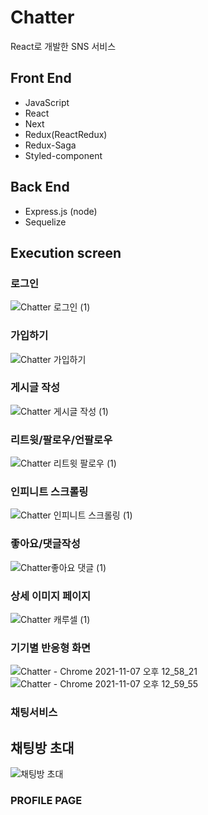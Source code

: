 # Chatter
React로 개발한 SNS 서비스

## Front End
* JavaScript
* React
* Next
* Redux(ReactRedux)
* Redux-Saga
* Styled-component
## Back End
* Express.js (node)
* Sequelize

## Execution screen
### 로그인
![Chatter 로그인 (1)](https://user-images.githubusercontent.com/63445553/140089917-08eff22c-ef8b-48ff-af80-0210735395b1.gif)

### 가입하기
![Chatter 가입하기](https://user-images.githubusercontent.com/63445553/139591742-64928012-d831-46be-9731-53691fa7097d.png)

### 게시글 작성
![Chatter 게시글 작성 (1)](https://user-images.githubusercontent.com/63445553/140090059-5bf878bf-97cc-4860-81da-cb9cf6b7837f.gif)

### 리트윗/팔로우/언팔로우
![Chatter 리트윗 팔로우 (1)](https://user-images.githubusercontent.com/63445553/140090128-1bb059a6-c813-4f8a-b10c-3b5d83a17913.gif)

### 인피니트 스크롤링
![Chatter 인피니트 스크롤링 (1)](https://user-images.githubusercontent.com/63445553/140090204-cb30d8c0-c78d-4218-8dbf-3bd2db6e70ae.gif)

### 좋아요/댓글작성
![Chatter좋아요 댓글 (1)](https://user-images.githubusercontent.com/63445553/140090309-4f3cb104-7942-4b8b-80d4-20eb92c29cef.gif)

### 상세 이미지 페이지
![Chatter 캐루셀 (1)](https://user-images.githubusercontent.com/63445553/140090399-7239e47e-64fc-4435-91eb-4e6f51ffa445.gif)

### 기기별 반응형 화면
![Chatter - Chrome 2021-11-07 오후 12_58_21](https://user-images.githubusercontent.com/63445553/140631944-2c0622bd-48a2-4323-9922-f596af0e3432.png)
![Chatter - Chrome 2021-11-07 오후 12_59_55](https://user-images.githubusercontent.com/63445553/140631953-98dd803b-805c-4952-8629-058a0faab1c9.png)

### 채팅서비스
## 채팅방 초대
![채팅방 초대](https://user-images.githubusercontent.com/63445553/145391618-2f5ec4dd-89a4-418f-bf1f-87d42c0a8de9.PNG)
### PROFILE PAGE
